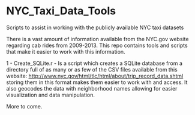 # NYC_Taxi_Data_Tools
Scripts to assist in working with the publicly available NYC taxi datasets

There is a vast amount of information available from the NYC.gov website regarding cab rides from 2009-2013. This repo contains
tools and scripts that make it easier to work with this information. 

1 - Create_SQLite.r - Is a script which creates a SQLite database from a directory full of as many or as few of the CSV files 
available from this website: http://www.nyc.gov/html/tlc/html/about/trip_record_data.shtml storing them in this format makes
them easier to work with and access. It also geocodes the data with neighborhood names allowing for easier visualization and data manipulation.


More to come.
